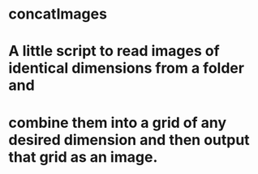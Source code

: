# concatImages

# A little script to read images of identical dimensions from a folder and 
# combine them into a grid of any desired dimension and then output that grid as an image.
